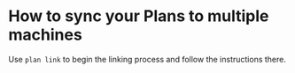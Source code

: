 # How to sync your Plans to multiple machines
Use `plan link` to begin the linking process and follow the instructions there.